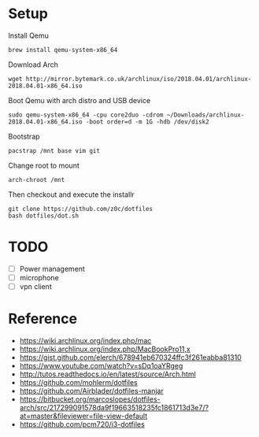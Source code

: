 Setup
=====

Install Qemu
```
brew install qemu-system-x86_64
```

Download Arch
```
wget http://mirror.bytemark.co.uk/archlinux/iso/2018.04.01/archlinux-2018.04.01-x86_64.iso
```

Boot Qemu with arch distro and USB device
```
sudo qemu-system-x86_64 -cpu core2duo -cdrom ~/Downloads/archlinux-2018.04.01-x86_64.iso -boot order=d -m 1G -hdb /dev/disk2
```

Bootstrap
```
pacstrap /mnt base vim git
```

Change root to mount
```
arch-chroot /mnt
```

Then checkout and execute the installr
```
git clone https://github.com/z0c/dotfiles
bash dotfiles/dot.sh
```

TODO
============
- [ ] Power management
- [ ] microphone
- [ ] vpn client

Reference
=========

* https://wiki.archlinux.org/index.php/mac
* https://wiki.archlinux.org/index.php/MacBookPro11,x
* https://gist.github.com/elerch/678941eb670324ffc3f261eabba81310
* https://www.youtube.com/watch?v=sDq1oaYRgeg
* http://tutos.readthedocs.io/en/latest/source/Arch.html
* https://github.com/mohlerm/dotfiles
* https://github.com/Airblader/dotfiles-manjar
* https://bitbucket.org/marcoslopes/dotfiles-arch/src/217299091578da9f19663518235fc1861713d3e7/?at=master&fileviewer=file-view-default
* https://github.com/pcm720/i3-dotfiles
